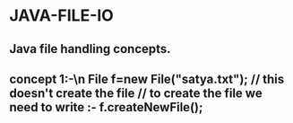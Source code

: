 # JAVA-FILE-IO
Java file handling concepts.
----------------------------------------
concept 1:-\n
File f=new File("satya.txt");    // this doesn't create the file 
// to create the file we need to write :-
f.createNewFile();
-----------------------------------------
